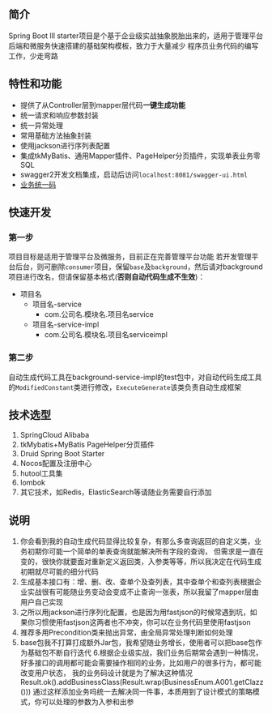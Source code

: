 ## 简介
Spring Boot lll starter项目是个基于企业级实战抽象脱胎出来的，适用于管理平台后端和微服务快速搭建的基础架构模板，致力于大量减少
程序员业务代码的编写工作，少走弯路

## 特性和功能
- 提供了从Controller层到mapper层代码**一键生成功能**
- 统一请求和响应参数封装
- 统一异常处理
- 常用基础方法抽象封装
- 使用jackson进行序列表配置
- 集成tkMyBatis、通用Mapper插件、PageHelper分页插件，实现单表业务零SQL
- swagger2开发文档集成，启动后访问`localhost:8081/swagger-ui.html`
- [业务统一码](#1)

## 快速开发
### 第一步
项目目标是适用于管理平台及微服务，目前正在完善管理平台功能
若开发管理平台后台，则可删除`consumer`项目，保留`base`及`background`，然后请对background项目进行改名，但请保留基本格式(**否则自动代码生成不生效**)：
- 项目名
  - 项目名-service
    - com.公司名.模块名.项目名service
  - 项目名-service-impl
    - com.公司名.模块名.项目名serviceimpl

### 第二步
自动生成代码工具在background-service-impl的test包中，对自动代码生成工具的`ModifiedConstant`类进行修改，`ExecuteGenerate`该类负责自动生成框架

## 技术选型
1. SpringCloud Alibaba
2. tkMybatis+MyBatis PageHelper分页插件
3. Druid Spring Boot Starter
4. Nocos配置及注册中心
5. hutool工具集
6. lombok
7. 其它技术，如Redis，ElasticSearch等请随业务需要自行添加

## 说明
1. 你会看到我的自动生成代码显得比较复杂，有那么多查询返回的自定义类，业务初期你可能一个简单的单表查询就能解决所有字段的查询，
但需求是一直在变的，很快你就要面对重新定义返回类，入参类等等，所以我决定在代码生成初期就尽可能的细分代码
2. 生成基本接口有：增、删、改、查单个及查列表，其中查单个和查列表根据企业实战很有可能随业务变动会变成不止查询一张表，所以我留了mapper层由用户自己实现
3. 之所以用jackson进行序列化配置，也是因为用fastjson的时候常遇到坑，如果你习惯使用fastjson这两者也不冲突，你可以在业务代码里使用fastjson
4. 推荐多用Precondition类来抛出异常，由全局异常处理判断如何处理
5. base包我不打算打成额外Jar包，我希望随业务增长，使用者可以把base包作为基础包不断自行迭代
<span id="1">6.根据企业级实战，我们业务后期常会遇到一种情况，好多接口的调用都可能会需要操作相同的业务，比如用户的很多行为，都可能改变用户状态，
我的业务码设计就是为了解决这种情况
Result.ok().addBusinessClass(Result.wrap(BusinessEnum.A001.getClazz())) 
通过这样添加业务吗统一去解决同一件事，本质用到了设计模式的策略模式，你可以处理的参数为入参和出参
</span>